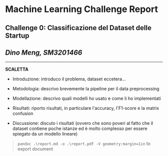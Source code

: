 # Machine Learning Challenge Report
## Challenge 0: Classificazione del Dataset delle Startup
## *Dino Meng, SM3201466*

---

**SCALETTA**

* Introduzione: introduco il problema, dataset eccetera...

* Metodologia: descrivo brevemente la pipeline per il data preprocessing

* Modellazione: descrivo quali modelli ho usato e come li ho implementati

* Risultati: riporto risultati, in particulare l'accuracy, l'F1-score e la matrix confusion

* Discussione: discuto i risultati (ovvero che sono poveri al fatto che il dataset contiene poche istanze ed è molto complesso per essere spiegato da un modello lineare)


> `pandoc .\report.md -o .\report.pdf -V geometry:margin=1in` to export document